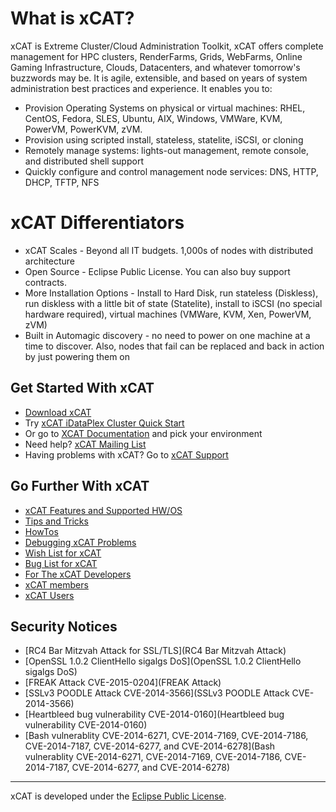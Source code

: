 
# What is xCAT?

xCAT is Extreme Cluster/Cloud Administration Toolkit, xCAT offers complete management for HPC clusters, RenderFarms, Grids, WebFarms, Online Gaming Infrastructure, Clouds, Datacenters, and whatever tomorrow's buzzwords may be. It is agile, extensible, and based on years of system administration best practices and experience. It enables you to: 

  * Provision Operating Systems on physical or virtual machines: RHEL, CentOS, Fedora, SLES, Ubuntu, AIX, Windows, VMWare, KVM, PowerVM, PowerKVM, zVM. 
  * Provision using scripted install, stateless, statelite, iSCSI, or cloning 
  * Remotely manage systems: lights-out management, remote console, and distributed shell support 
  * Quickly configure and control management node services: DNS, HTTP, DHCP, TFTP, NFS 

# xCAT Differentiators

  * xCAT Scales - Beyond all IT budgets. 1,000s of nodes with distributed architecture 
  * Open Source - Eclipse Public License. You can also buy support contracts. 
  * More Installation Options - Install to Hard Disk, run stateless (Diskless), run diskless with a little bit of state (Statelite), install to iSCSI (no special hardware required), virtual machines (VMWare, KVM, Xen, PowerVM, zVM) 
  * Built in Automagic discovery - no need to power on one machine at a time to discover. Also, nodes that fail can be replaced and back in action by just powering them on 

## Get Started With xCAT

  * [Download xCAT](Download_xCAT) 
  * Try [xCAT iDataPlex Cluster Quick Start](XCAT_iDataPlex_Cluster_Quick_Start) 
  * Or go to [XCAT Documentation](XCAT_Documentation) and pick your environment 
  * Need help? [xCAT Mailing List](https://lists.sourceforge.net/lists/listinfo/xcat-user)
  * Having problems with xCAT? Go to [xCAT Support](XCAT_Support)

## Go Further With xCAT

  * [xCAT Features and Supported HW/OS](XCAT_Features) 
  * [Tips and Tricks](Tips_and_Tricks)
  * [HowTos](HowTos) 
  * [Debugging xCAT Problems](Debugging_xCAT_Problems) 
  * [Wish List for xCAT](Wish_List_for_xCAT_2) 
  * [Bug List for xCAT](https://sourceforge.net/tracker/?group_id=208749&atid=1006945)
  * [For The xCAT Developers](For_The_xCAT_Developer)
  * [xCAT members](https://sourceforge.net/p/xcat/_members)
  * [xCAT Users](Xcat_users) 

## Security Notices
  * [RC4 Bar Mitzvah Attack for SSL/TLS](RC4 Bar Mitzvah Attack)
  * [OpenSSL 1.0.2 ClientHello sigalgs DoS](OpenSSL 1.0.2 ClientHello sigalgs DoS)
  * [FREAK Attack CVE-2015-0204](FREAK Attack)
  * [SSLv3 POODLE Attack CVE-2014-3566](SSLv3 POODLE Attack CVE-2014-3566)
  * [Heartbleed bug vulnerability CVE-2014-0160](Heartbleed bug vulnerability CVE-2014-0160)
  * [Bash vulnerablity CVE-2014-6271, CVE-2014-7169, CVE-2014-7186, CVE-2014-7187, CVE-2014-6277, and CVE-2014-6278](Bash vulnerablity CVE-2014-6271, CVE-2014-7169, CVE-2014-7186, CVE-2014-7187, CVE-2014-6277, and CVE-2014-6278)

  


* * *

xCAT is developed under the [Eclipse Public License](http://www.eclipse.org/legal/epl-v10.html).